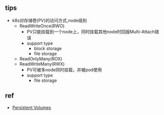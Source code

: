 
## tips
+ k8s对存储卷(PV)的访问方式,node级别
    + ReadWriteOnce(RWO)
        + PV只能挂载到一个node上，同时挂载其他node时回报Multi-Attach错误
        + support type
            + block storage
            + file storage
    + ReadOnlyMany(ROX)
    + ReadWriteMany(RWX)
        + PV可被多node同时挂载，并被pod使用
        + support type
            + file storage
## ref
+ [Persistent Volumes](https://kubernetes.io/docs/concepts/storage/persistent-volumes/#access-modes)
